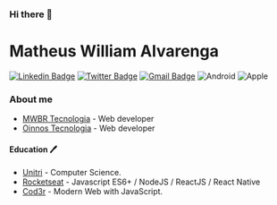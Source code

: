 ### Hi there 👋

# Matheus William Alvarenga

[![Linkedin Badge](https://img.shields.io/badge/-Linkedin-blue?logo=Linkedin&logoColor=white&link=https://www.linkedin.com/matheuswalvarenga)](https://www.linkedin.com/matheuswalvarenga)
[![Twitter Badge](https://img.shields.io/badge/-Twitter-black?labelColor=black&logo=twitter&logoColor=white&link=https://twitter.com/Matheus32217992)](https://twitter.com/Matheus32217992)
[![Gmail Badge](https://img.shields.io/badge/-Gmail-red?logo=Gmail&logoColor=white&link=mailto:matheuswalvarenga@gmail.com)](mailto:matheuswalvarenga@gmail.com)
![Android](https://img.shields.io/badge/Android-3DDC84?style=for-the-badge&logo=android&logoColor=white)
![Apple](https://img.shields.io/badge/Apple-%23000000.svg?style=for-the-badge&logo=apple&logoColor=white)

### About me

- [MWBR Tecnologia](mwbr.tecnologia@gmail.com) - Web developer
- [Oinnos Tecnologia](https://oinnos.com.br/) - Web developer

#### Education 🖊

- [Unitri](https://unitri.edu.br/) - Computer Science.
- [Rocketseat](https://rocketseat.com.br/) - Javascript ES6+ / NodeJS / ReactJS / React Native
- [Cod3r](https://www.cod3r.com.br/) - Modern Web with JavaScript.

